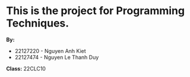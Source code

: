 # **This is the project for Programming Techniques.**

**By:**
- 22127220 - Nguyen Anh Kiet
- 22127474 - Nguyen Le Thanh Duy

**Class:**
22CLC10
